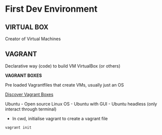 # First Dev Environment

## VIRTUAL BOX

Creator of Virtual Machines

## VAGRANT

Declarative way (code) to build VM VirtualBox (or others)


**VAGRANT BOXES**

Pre loaded Vagrantfiles that create VMs, usually just an OS

[Discover Vagrant Boxes](https://app.vagrantup.com/boxes/search)

Ubuntu
	- Open source Linux OS
	- Ubuntu with GUI
	- Ubuntu headless (only interact through terminal)


- In cwd, initialise vagrant to create a vagrant file
```bash
vagrant init
```
